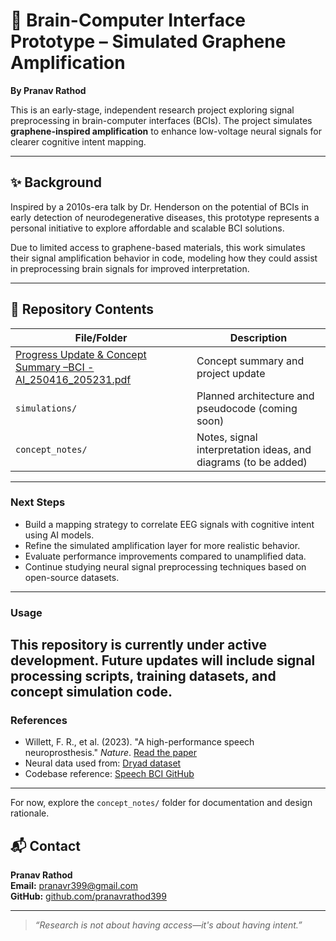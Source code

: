 # 🧠 Brain-Computer Interface Prototype – Simulated Graphene Amplification  
**By Pranav Rathod**

This is an early-stage, independent research project exploring signal preprocessing in brain-computer interfaces (BCIs). The project simulates **graphene-inspired amplification** to enhance low-voltage neural signals for clearer cognitive intent mapping.

---

## ✨ Background  
Inspired by a 2010s-era talk by Dr. Henderson on the potential of BCIs in early detection of neurodegenerative diseases, this prototype represents a personal initiative to explore affordable and scalable BCI solutions.

Due to limited access to graphene-based materials, this work simulates their signal amplification behavior in code, modeling how they could assist in preprocessing brain signals for improved interpretation.

---

## 📁 Repository Contents

| File/Folder | Description |
|-------------|-------------|
| [Progress Update & Concept Summary –BCI -AI_250416_205231.pdf](https://github.com/PranavRathod399/BCI_graphene_prototype/raw/main/Progress%20Update%20%26%20Concept%20Summary%20%E2%80%93BCI%20-AI_250416_205231.pdf) | Concept summary and project update |
| `simulations/` | Planned architecture and pseudocode (coming soon) |
| `concept_notes/` | Notes, signal interpretation ideas, and diagrams (to be added) |

---

### Next Steps

- Build a mapping strategy to correlate EEG signals with cognitive intent using AI models.
- Refine the simulated amplification layer for more realistic behavior.
- Evaluate performance improvements compared to unamplified data.
- Continue studying neural signal preprocessing techniques based on open-source datasets.  

---
### Usage

This repository is currently under active development. Future updates will include signal processing scripts, training datasets, and concept simulation code.
---
### References

- Willett, F. R., et al. (2023). "A high-performance speech neuroprosthesis." *Nature*. [Read the paper](https://www.nature.com/articles/s41586-023-06502-7)
- Neural data used from: [Dryad dataset](https://doi.org/10.5061/dryad.x69p8czpq)
- Codebase reference: [Speech BCI GitHub](https://github.com/fwillett/speechBCI)
---
For now, explore the `concept_notes/` folder for documentation and design rationale.
## 📬 Contact  
**Pranav Rathod**  
**Email:** [pranavr399@gmail.com](mailto:pranavr399@gmail.com)  
**GitHub:** [github.com/pranavrathod399](https://github.com/pranavrathod399)

---

> *“Research is not about having access—it's about having intent.”*
